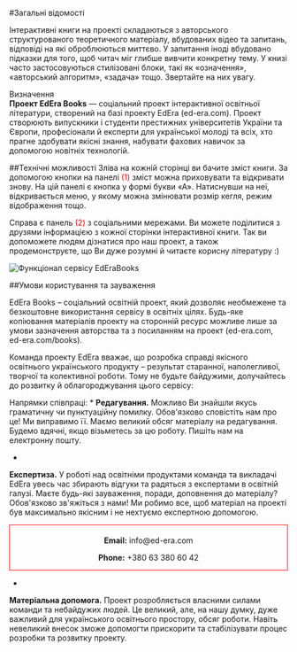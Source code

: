 #Загальні відомості

Інтерактивні книги на проекті складаються з авторського структурованого теоретичного матеріалу, вбудованих відео та запитань, відповіді на які оброблюються миттєво. У запитання іноді вбудовано підказки для того, щоб читач міг глибше вивчити конкретну тему. У книзі часто застосовуються стилізовані блоки, такі як «означення», «авторський алгоритм», «задача» тощо. Звертайте на них увагу. 

<div class="eoz-wrap">
<span class="eoz">Визначення</span>
<div class="eoz-text">
<b>Проект EdEra Books</b> — соціальний проект інтерактивної освітньої літератури, створений на базі проекту EdEra (ed-era.com). Проект створюють випускники і студенти престижних університетів України та Європи, професіонали й експерти для української молоді та всіх, хто прагне здобувати якісні знання, набувати  фахових навичок за допомогою новітніх технологій. 
</div>
</div>

##Технічні можливості
Зліва на кожній сторінці ви бачите зміст книги. За допомогою кнопки на панелі <span style="color:red">(1)</span> зміст можна приховувати та відкривати знову. На цій панелі є кнопка у формі букви «А». Натиснувши на неї, відкривається меню, у якому можна змінювати розмір кегля, режим відображення тощо. 

Справа є панель <span style="color:red">(2)</span> з соціальними мережами. Ви можете поділитися з друзями інформацією з кожної сторінки інтерактивної книги. Так ви допоможете людям дізнатися про наш проект, а також продемонструєте, що Ви дуже розумні й читаєте корисну літературу :)


<img class="image"  src="https://rawgit.com/chudaol/ed-era-book-physics/master/book/vstupne_slovo1.png" alt="Функціонал сервісу EdEraBooks" />


##Умови користування та зауваження

EdEra Books – соціальний освітній проект, який дозволяє необмежене та безкоштовне використання сервісу в освітніх цілях. Будь-яке копіювання матеріалів проекту на сторонній ресурс можливе лише за умови зазначення авторства та з посиланням на проект (ed-era.com, ed-era.com/books).

Команда проекту EdEra вважає, що розробка справді якісного освітнього українського продукту – результат старанної, наполегливої, творчої та колективної роботи. Тому не будьте байдужими, долучайтесь до розвитку й облагороджування цього сервісу: 

Напрямки співпраці:
* 
 **Редагування.** Можливо Ви знайшли якусь граматичну чи пунктуаційну помилку. Обов'язково сповістіть нам про це! Ми виправимо її. Маємо великий обсяг матеріалу на редагування. Будемо вдячні, якщо візьметесь за цю роботу. Пишіть нам на електронну пошту.

* 
**Експертиза.** У роботі над освітніми продуктами команда та викладачі EdEra увесь час збирають відгуки та радяться з експертами в освітній галузі. Маєте будь-які зауваження, поради, доповнення до матеріалу? Обов'язково зв'яжіться з нами! Ми робимо все, щоб матеріал на проекті був максимально якісним і не нехтуємо експертною допомогою. 

<div align="center" style="border:1px solid red; padding-top:5px; margin-bottom:13px;">
<p><b>Email:</b> info@ed-era.com</p>
<p><b>Phone:</b> +380 63 380 60 42</p>
</div>

* 
 **Матеріальна допомога.** Проект розробляється власними силами команди та небайдужих людей. Це великий, але, на нашу думку, дуже важливий для українського освітнього простору, обсяг роботи. Навіть невеликий внесок зможе допомогти прискорити та стабілізувати процес розробки та розвитку проекту.